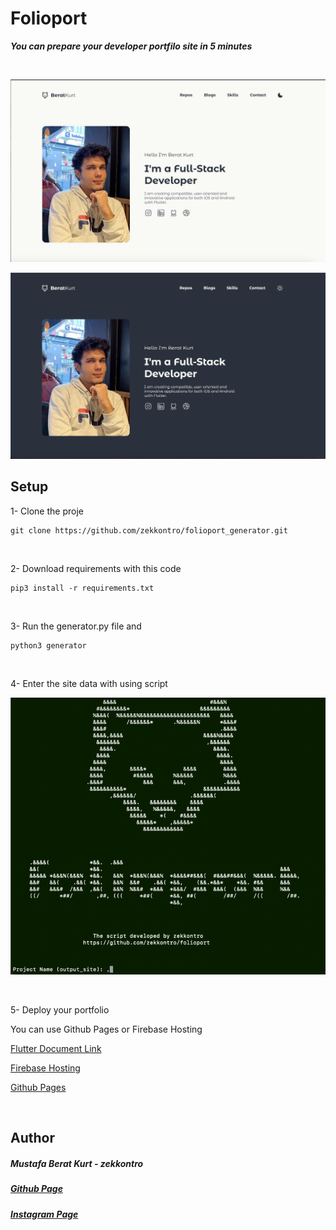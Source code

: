
# Folioport

***You can prepare your developer portfilo site in 5 minutes***

<br />


![Light Screenshot](./assets/ss-light.png)

![Dark Screenshot](./assets/ss-dark.png)

## Setup

1- Clone the proje

```
git clone https://github.com/zekkontro/folioport_generator.git
```
<br />

2- Download requirements with this code

```
pip3 install -r requirements.txt
```
<br />

3- Run the generator.py file and

```
python3 generator
```
<br />

4- Enter the site data with using script

![Terminal](./assets/terminal.png)

<br />

5- Deploy your portfolio

You can use Github Pages or Firebase Hosting

[Flutter Document Link](https://flutter.dev/docs/deployment/web#deploying-to-the-web)

[Firebase Hosting](https://firebase.google.com/docs/hosting)

[Github Pages](https://pages.github.com/)

<br />

## Author

##### Mustafa Berat Kurt - zekkontro

##### [Github Page](https://github.com/zekkontro)

##### [Instagram Page](https://www.instagram.com/brtwlf/)
